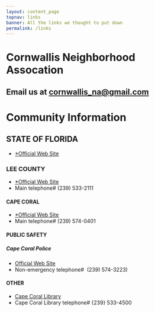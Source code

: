 ```yaml
---
layout: content_page
topnav: links
banner: All the links we thought to put down
permalink: /links
---
```


# Cornwallis Neighborhood Assocation
## Email us at [cornwallis_na@gmail.com](mailto:cornwallis_na@gmail.com)

# Community Information
## STATE OF FLORIDA
* [*Official Web Site](https://www.myflorida.com)

### LEE COUNTY
* [*Official Web Site](http://www.leegov.com)
* Main telephone# (239) 533-2111

#### CAPE CORAL
* [*Official Web Site](https://www.capecoral.net)
* Main telephone# (239) 574-0401

#### PUBLIC SAFETY
##### Cape Coral Police
* [Official Web Site](https://www.capecops.com/)
* Non-emergency telephone#&nbsp; (239) 574-3223)

#### OTHER
* [Cape Coral Library](https://www.leegov.com/library/branches/cc)
*  Cape Coral Library telephone# {239} 533-4500
